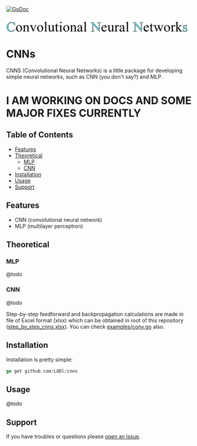 [![GoDoc](https://godoc.org/github.com/golang/gddo?status.svg)](https://godoc.org/github.com/LdDl/cnns/nns)

![alt text](https://raw.githubusercontent.com/LdDl/cnns/master/cnns_png.png)

# CNNs #
CNNS (Convolutional Neural Networks) is a little package for developing simple neural networks, such as CNN (you don't say?) and MLP.

# I AM WORKING ON DOCS AND SOME MAJOR FIXES CURRENTLY #

## Table of Contents

- [Features](#features)
- [Theoretical](#theoretical)
    - [MLP](#mlp)
    - [CNN](#cnn)
- [Installation](#installation)
- [Usage](#usage)
- [Support](#support)

## Features

- CNN (convolutional neural network)
- MLP (multilayer perceptron)

## Theoretical

### MLP
@todo
### CNN
@todo

Step-by-step feedforward and backpropagation calculations are made in file of Excel format (xlsx) which can be obtained in root of this repository ([step_by_step_cnns.xlsx](https://github.com/LdDl/cnns/blob/master/step_by_step_cnns.xlsx)). You can check [examples/conv.go](https://github.com/LdDl/cnns/blob/master/examples/conv.go) also.
## Installation

Installation is pretty simple:
```go
go get github.com/LdDl/cnns
```

## Usage

@todo

## Support

If you have troubles or questions please [open an issue](https://github.com/LdDl/cnns/issues/new).